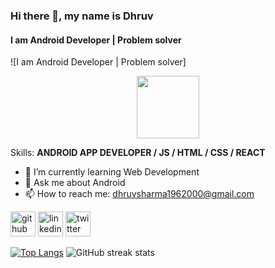 ### Hi there 👋, my name is Dhruv
#### I am Android Developer | Problem solver
![I am Android Developer | Problem solver]<div id="header" align="center">
<img src="https://media.giphy.com/media/M9gbBd9nbDrOTu1Mqx/giphy.gif" width="100"/>
</div>


Skills: **ANDROID APP DEVELOPER / JS / HTML / CSS / REACT**

- 🌱 I’m currently learning Web Development 
- 💬 Ask me about Android 
- 📫 How to reach me: dhruvsharma1962000@gmail.com 


[<img src='https://cdn.jsdelivr.net/npm/simple-icons@3.0.1/icons/github.svg' alt='github' height='40'>](https://github.com/dhruv036)  [<img src='https://cdn.jsdelivr.net/npm/simple-icons@3.0.1/icons/linkedin.svg' alt='linkedin' height='40'>](https://www.linkedin.com/in/dhruv1019//)  [<img src='https://cdn.jsdelivr.net/npm/simple-icons@3.0.1/icons/twitter.svg' alt='twitter' height='40'>](https://twitter.com/shdhruvv)  

[![Top Langs](https://github-readme-stats.vercel.app/api/top-langs/?username=dhruv036)](https://github.com/anuraghazra/github-readme-stats)    ![GitHub streak stats](https://github-readme-streak-stats.herokuapp.com/?user=dhruv036)  

